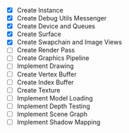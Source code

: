- [x] Create Instance
- [x] Create Debug Utils Messenger
- [x] Create Device and Queues
- [x] Create Surface
- [x] Create Swapchain and Image Views
- [ ] Create Render Pass
- [ ] Create Graphics Pipeline
- [ ] Implement Drawing
- [ ] Create Vertex Buffer
- [ ] Create Index Buffer
- [ ] Create Texture
- [ ] Implement Model Loading
- [ ] Implement Depth Testing
- [ ] Implement Scene Graph
- [ ] Implement Shadow Mapping
